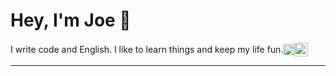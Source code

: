 # Hey, I'm Joe 👋
<div style="display: flex; align-items: center;">
  <span>I write code and English. I like to learn things and keep my life fun.</span>
<a href="https://twitter.com/joemmalatesta" target="blank"><img align="center" src="https://upload.wikimedia.org/wikipedia/commons/thumb/5/57/X_logo_2023_%28white%29.png/500px-X_logo_2023_%28white%29.png" alt="joemmalatesta" width="18" /></a>
<a href="https://linkedin.com/in/https://www.linkedin.com/in/joemmalatesta/" target="blank"><img align="center" src="https://img.icons8.com/m_rounded/512/FFFFFF/linkedin--v2.png" alt="https://www.linkedin.com/in/joemmalatesta/" width="22" /></a>
</div>
<hr>

